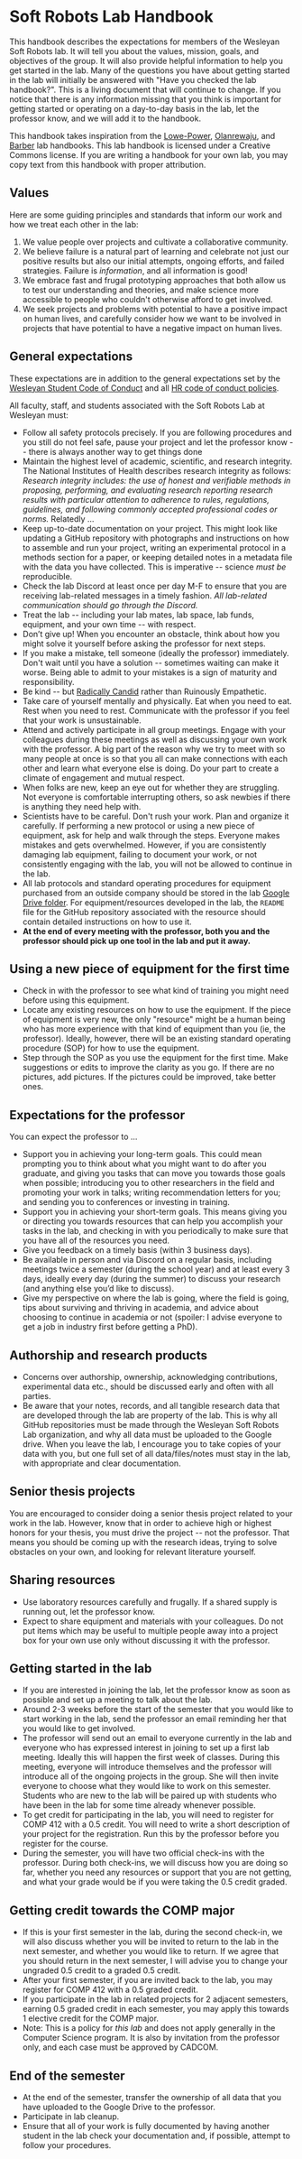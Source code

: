 # Soft Robots Lab Handbook

This handbook describes the expectations for members of the Wesleyan Soft Robots lab. It will tell you about the values, mission, goals, and objectives of the group. It will also provide helpful information to help you get started in the lab. Many of the questions you have about getting started in the lab will initially be answered with "Have you checked the lab handbook?". This is a living document that will continue to change. If you notice that there is any information missing that you think is important for getting started or operating on a day-to-day basis in the lab, let the professor know, and we will add it to the handbook. 

This handbook takes inspiration from the [Lowe-Power](https://github.com/lowepowerlab/lab_handbook), [Olanrewaju](https://ayokunle.notion.site/Lab-Manual-739058eaa0da4ab6bc8f6c310f896426), and [Barber](https://www.annikabarberlab.com/barber-lab-manual) lab handbooks. This lab handbook is licensed under a Creative Commons license. If you are writing a handbook for your own lab, you may copy text from this handbook with proper attribution. 

## Values

Here are some guiding principles and standards that inform our work and how we treat each other in the lab:
1. We value people over projects and cultivate a collaborative community.
2. We believe failure is a natural part of learning and celebrate not just our positive results but also our initial attempts, ongoing efforts, and failed strategies. Failure is *information*, and all information is good!
3. We embrace fast and frugal prototyping approaches that both allow us to test our understanding and theories, and make science more accessible to people who couldn't otherwise afford to get involved.
4. We seek projects and problems with potential to have a positive impact on human lives, and carefully consider how we want to be involved in projects that have potential to have a negative impact on human lives. 

## General expectations

These expectations are in addition to the general expectations set by the [Wesleyan Student Code of Conduct](https://www.wesleyan.edu/studentaffairs/studenthandbook/student-conduct/index.html) and all [HR code of conduct policies](https://www.wesleyan.edu/hr/handbook/standards-of-conduct/index.html). 

All faculty, staff, and students associated with the Soft Robots Lab at Wesleyan must:

* Follow all safety protocols precisely. If you are following procedures and you still do not feel safe, pause your project and let the professor know -- there is always another way to get things done
* Maintain the highest level of academic, scientific, and research integrity. The National Institutes of Health describes research integrity as follows:
*Research integrity includes: the use of honest and verifiable methods in proposing, performing, and evaluating research reporting research results with particular attention to adherence to rules, regulations, guidelines, and following commonly accepted professional codes or norms.* Relatedly ...
* Keep up-to-date documentation on your project. This might look like updating a GitHub repository with photographs and instructions on how to assemble and run your project, writing an experimental protocol in a methods section for a paper, or keeping detailed notes in a metadata file with the data you have collected. This is imperative -- science *must be* reproducible. 
* Check the lab Discord at least once per day M-F to ensure that you are receiving lab-related messages in a timely fashion. *All lab-related communication should go through the Discord.*
* Treat the lab -- including your lab mates, lab space, lab funds, equipment, and your own time -- with respect. 
* Don’t give up! When you encounter an obstacle, think about how you might solve it yourself before asking the professor for next steps.
* If you make a mistake, tell someone (ideally the professor) immediately. Don't wait until you have a solution -- sometimes waiting can make it worse. Being able to admit to your mistakes is a sign of maturity and responsibility. 
* Be kind -- but [Radically Candid](https://www.radicalcandor.com/) rather than Ruinously Empathetic.
* Take care of yourself mentally and physically. Eat when you need to eat. Rest when you need to rest. Communicate with the professor if you feel that your work is unsustainable. 
* Attend and actively participate in all group meetings. Engage with your colleagues during these meetings as well as discussing your own work with the professor. A big part of the reason why we try to meet with so many people at once is so that you all can make connections with each other and learn what everyone else is doing. Do your part to create a climate of engagement and mutual respect.
* When folks are new, keep an eye out for whether they are struggling. Not everyone is comfortable interrupting others, so ask newbies if there is anything they need help with.
* Scientists have to be careful. Don't rush your work. Plan and organize it carefully. If performing a new protocol or using a new piece of equipment, ask for help and walk through the steps. Everyone makes mistakes and gets overwhelmed. However, if you are consistently damaging lab equipment, failing to document your work, or not consistently engaging with the lab, you will not be allowed to continue in the lab.
* All lab protocols and standard operating procedures for equipment purchased from an outside company should be stored in the lab [Google Drive folder](https://drive.google.com/drive/folders/1S2uv7es-n0WLCeB9gfUZ6MsCWljhmEHi?usp=sharing). For equipment/resources developed in the lab, the `README` file for the GitHub repository associated with the resource should contain detailed instructions on how to use it.
* **At the end of every meeting with the professor, both you and the professor should pick up one tool in the lab and put it away.** 

## Using a new piece of equipment for the first time

* Check in with the professor to see what kind of training you might need before using this equipment. 
* Locate any existing resources on how to use the equipment. If the piece of equipment is very new, the only "resource" might be a human being who has more experience with that kind of equipment than you (ie, the professor). Ideally, however, there will be an existing standard operating procedure (SOP) for how to use the equipment. 
* Step through the SOP as you use the equipment for the first time. Make suggestions or edits to improve the clarity as you go. If there are no pictures, add pictures. If the pictures could be improved, take better ones. 

## Expectations for the professor

You can expect the professor to ...
* Support you in achieving your long-term goals. This could mean prompting you to think about what you might want to do after you graduate, and giving you tasks that can move you towards those goals when possible; introducing you to other researchers in the field and promoting your work in talks; writing recommendation letters for you; and sending you to conferences or investing in training.
* Support you in achieving your short-term goals. This means giving you or directing you towards resources that can help you accomplish your tasks in the lab, and checking in with you periodically to make sure that you have all of the resources you need. 
* Give you feedback on a timely basis (within 3 business days).
* Be available in person and via Discord on a regular basis, including meetings twice a semester (during the school year) and at least every 3 days, ideally every day (during the summer) to discuss your research (and anything else you’d like to discuss).
* Give my perspective on where the lab is going, where the field is going, tips about surviving and thriving in academia, and advice about choosing to continue in academia or not (spoiler: I advise everyone to get a job in industry first before getting a PhD).

## Authorship and research products

* Concerns over authorship, ownership, acknowledging contributions, experimental data etc., should be discussed early and often with all parties.
* Be aware that your notes, records, and all tangible research data that are developed through the lab are property of the lab. This is why all GitHub repositories must be made through the Wesleyan Soft Robots Lab organization, and why all data must be uploaded to the Google drive. When you leave the lab, I encourage you to take copies of your data with you, but one full set of all data/files/notes must stay in the lab, with appropriate and clear documentation. 

## Senior thesis projects

You are encouraged to consider doing a senior thesis project related to your work in the lab. However, know that in order to achieve high or highest honors for your thesis, you must drive the project -- not the professor. That means you should be coming up with the research ideas, trying to solve obstacles on your own, and looking for relevant literature yourself. 

## Sharing resources

* Use laboratory resources carefully and frugally. If a shared supply is running out, let the professor know. 
* Expect to share equipment and materials with your colleagues. Do not put items which may be useful to multiple people away into a project box for your own use only without discussing it with the professor.

## Getting started in the lab

* If you are interested in joining the lab, let the professor know as soon as possible and set up a meeting to talk about the lab. 
* Around 2-3 weeks before the start of the semester that you would like to start working in the lab, send the professor an email reminding her that you would like to get involved.
* The professor will send out an email to everyone currently in the lab and everyone who has expressed interest in joining to set up a first lab meeting. Ideally this will happen the first week of classes. During this meeting, everyone will introduce themselves and the professor will introduce all of the ongoing projects in the group. She will then invite everyone to choose what they would like to work on this semester. Students who are new to the lab will be paired up with students who have been in the lab for some time already whenever possible.
* To get credit for participating in the lab, you will need to register for COMP 412 with a 0.5 credit. You will need to write a short description of your project for the registration. Run this by the professor before you register for the course.
* During the semester, you will have two official check-ins with the professor. During both check-ins, we will discuss how you are doing so far, whether you need any resources or support that you are not getting, and what your grade would be if you were taking the 0.5 credit graded.

## Getting credit towards the COMP major

* If this is your first semester in the lab, during the second check-in, we will also discuss whether you will be invited to return to the lab in the next semester, and whether you would like to return. If we agree that you should return in the next semester, I will advise you to change your ungraded 0.5 credit to a graded 0.5 credit.
* After your first semester, if you are invited back to the lab, you may register for COMP 412 with a 0.5 graded credit.
* If you participate in the lab in related projects for 2 adjacent semesters, earning 0.5 graded credit in each semester, you may apply this towards 1 elective credit for the COMP major.
* Note: This is a policy for *this lab* and does not apply generally in the Computer Science program. It is also by invitation from the professor only, and each case must be approved by CADCOM. 

## End of the semester

* At the end of the semester, transfer the ownership of all data that you have uploaded to the Google Drive to the professor.
* Participate in lab cleanup.
* Ensure that all of your work is fully documented by having another student in the lab check your documentation and, if possible, attempt to follow your procedures. 
